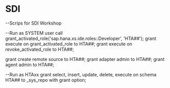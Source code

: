 # SDI
--Scrips for SDI Workshop

--Run as SYSTEM user
call grant_activated_role('sap.hana.xs.ide.roles::Developer', 'HTA##');
grant execute on grant_activated_role to HTA##;
grant execute on revoke_activated_role to HTA##;

grant create remote source to HTA##;
grant adapter admin to HTA##;
grant agent admin to HTA##;

--Run as HTAxx
grant select, insert, update, delete, execute on schema HTA## to _sys_repo with grant option;
